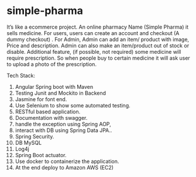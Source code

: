 # simple-pharma
It’s like a ecommerce project. An online pharmacy Name (Simple Pharma) it sells medicine. 
For users, users can create an account and checkout (A dummy checkout) . 
For Admin, Admin can add an item/ product with image, Price and description. Admin can also make an item/product out of stock or disable. 
Additional feature, (if possible, not required) some medicine will require prescription. So when people buy to certain medicine it will ask user to upload a photo of the prescription.

Tech Stack:
 1. Angular Spring boot with Maven
 2. Testing Junit and Mockito in Backend
 3. Jasmine for font end. 
 4. Use Selenium to show some automated testing.
 5. RESTful based application.
 6. Documentation with swagger.
 7. handle the exception using Spring AOP, 
 8. interact with DB using Spring Data JPA..
 9. Spring Security. 
10. DB MySQL
11. Log4j
12. Spring Boot actuator. 
13. Use docker to containerize the application.
14. At the end deploy to Amazon AWS (EC2)
